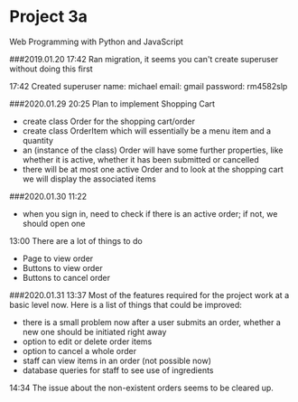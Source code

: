 # Project 3a

Web Programming with Python and JavaScript

###2019.01.20
17:42 Ran migration, it seems you can't create superuser without doing this
first

17:42 Created superuser
name: michael
email: gmail
password: rm4582slp

###2020.01.29
20:25 Plan to implement Shopping Cart
- create class Order for the shopping cart/order
- create class OrderItem which will essentially be a menu item and a quantity
- an (instance of the class) Order will have some further properties, like
whether it is active, whether it has been submitted or cancelled
- there will be at most one active Order and to look at the shopping cart we
will display the associated items

###2020.01.30
11:22
- when you sign in, need to check if there is an active order; if not, we
should open one

13:00
There are a lot of things to do
- Page to view order
- Buttons to view order
- Buttons to cancel order

###2020.01.31
13:37 Most of the features required for the project work at a basic level now.
Here is a list of things that could be improved:
- there is a small problem now after a user submits an order, whether a new
one should be initiated right away
- option to edit or delete order items
- option to cancel a whole order
- staff can view items in an order (not possible now)
- database queries for staff to see use of ingredients

14:34
The issue about the non-existent orders seems to be cleared up.
